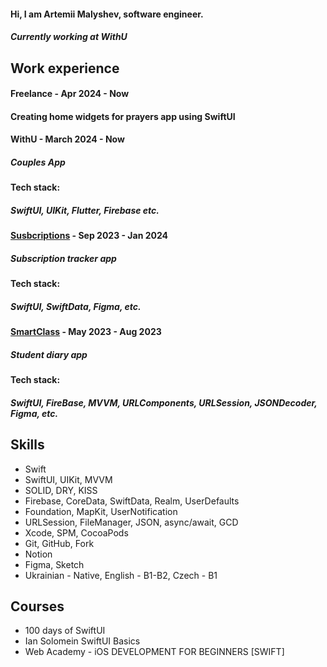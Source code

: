 #### Hi, I am Artemii Malyshev, software engineer.
##### Currently working at WithU

## Work experience

#### Freelance - Apr 2024 - Now

#### Creating home widgets for prayers app using SwiftUI

#### WithU - March 2024 - Now

##### Couples App

#### Tech stack:
##### SwiftUI, UIKit, Flutter, Firebase etc.

#### [Susbcriptions](https://github.com/artemiithefrog/Subscriptions) - Sep 2023 - Jan 2024

##### Subscription tracker app

#### Tech stack:
##### SwiftUI, SwiftData, Figma, etc.

#### [SmartClass](https://github.com/iWalletTeam/smartClass) - May 2023 - Aug 2023

##### Student diary app

#### Tech stack:
##### SwiftUI, FireBase, MVVM, URLComponents, URLSession, JSONDecoder, Figma, etc.

## Skills

- Swift
- SwiftUI, UIKit, MVVM
- SOLID, DRY, KISS
- Firebase, CoreData, SwiftData, Realm, UserDefaults
- Foundation, MapKit, UserNotification
- URLSession, FileManager, JSON, async/await, GCD
- Xcode, SPM, CocoaPods
- Git, GitHub, Fork
- Notion
- Figma, Sketch
- Ukrainian - Native, English - B1-B2, Czech - B1

## Courses 

- 100 days of SwiftUI
- Ian Solomein SwiftUI Basics
- Web Academy - iOS DEVELOPMENT FOR BEGINNERS [SWIFT]

<!--
**artemiithefrog/artemiithefrog** is a ✨ _special_ ✨ repository because its `README.md` (this file) appears on your GitHub profile.

Here are some ideas to get you started:

- 🔭 I’m currently working on ...
- 🌱 I’m currently learning ...
- 👯 I’m looking to collaborate on ...
- 🤔 I’m looking for help with ...
- 💬 Ask me about ...
- 📫 How to reach me: ...
- 😄 Pronouns: ...
- ⚡ Fun fact: ...
-->
